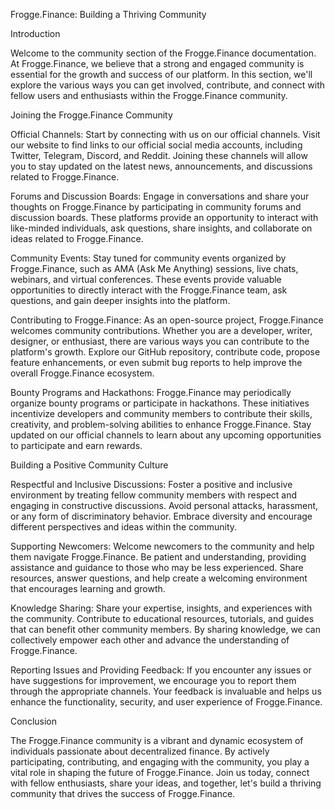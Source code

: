 Frogge.Finance: Building a Thriving Community

Introduction

Welcome to the community section of the Frogge.Finance documentation. At Frogge.Finance, we believe that a strong and engaged community is essential for the growth and success of our platform. In this section, we'll explore the various ways you can get involved, contribute, and connect with fellow users and enthusiasts within the Frogge.Finance community.

Joining the Frogge.Finance Community

Official Channels: Start by connecting with us on our official channels. Visit our website to find links to our official social media accounts, including Twitter, Telegram, Discord, and Reddit. Joining these channels will allow you to stay updated on the latest news, announcements, and discussions related to Frogge.Finance.

Forums and Discussion Boards: Engage in conversations and share your thoughts on Frogge.Finance by participating in community forums and discussion boards. These platforms provide an opportunity to interact with like-minded individuals, ask questions, share insights, and collaborate on ideas related to Frogge.Finance.

Community Events: Stay tuned for community events organized by Frogge.Finance, such as AMA (Ask Me Anything) sessions, live chats, webinars, and virtual conferences. These events provide valuable opportunities to directly interact with the Frogge.Finance team, ask questions, and gain deeper insights into the platform.

Contributing to Frogge.Finance: As an open-source project, Frogge.Finance welcomes community contributions. Whether you are a developer, writer, designer, or enthusiast, there are various ways you can contribute to the platform's growth. Explore our GitHub repository, contribute code, propose feature enhancements, or even submit bug reports to help improve the overall Frogge.Finance ecosystem.

Bounty Programs and Hackathons: Frogge.Finance may periodically organize bounty programs or participate in hackathons. These initiatives incentivize developers and community members to contribute their skills, creativity, and problem-solving abilities to enhance Frogge.Finance. Stay updated on our official channels to learn about any upcoming opportunities to participate and earn rewards.

Building a Positive Community Culture

Respectful and Inclusive Discussions: Foster a positive and inclusive environment by treating fellow community members with respect and engaging in constructive discussions. Avoid personal attacks, harassment, or any form of discriminatory behavior. Embrace diversity and encourage different perspectives and ideas within the community.

Supporting Newcomers: Welcome newcomers to the community and help them navigate Frogge.Finance. Be patient and understanding, providing assistance and guidance to those who may be less experienced. Share resources, answer questions, and help create a welcoming environment that encourages learning and growth.

Knowledge Sharing: Share your expertise, insights, and experiences with the community. Contribute to educational resources, tutorials, and guides that can benefit other community members. By sharing knowledge, we can collectively empower each other and advance the understanding of Frogge.Finance.

Reporting Issues and Providing Feedback: If you encounter any issues or have suggestions for improvement, we encourage you to report them through the appropriate channels. Your feedback is invaluable and helps us enhance the functionality, security, and user experience of Frogge.Finance.

Conclusion

The Frogge.Finance community is a vibrant and dynamic ecosystem of individuals passionate about decentralized finance. By actively participating, contributing, and engaging with the community, you play a vital role in shaping the future of Frogge.Finance. Join us today, connect with fellow enthusiasts, share your ideas, and together, let's build a thriving community that drives the success of Frogge.Finance.